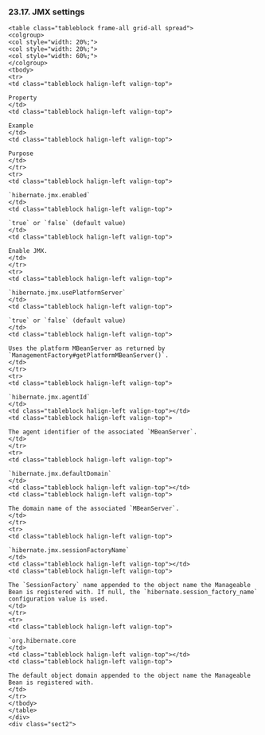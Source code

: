 ### 23.17. JMX settings

    <table class="tableblock frame-all grid-all spread">
    <colgroup>
    <col style="width: 20%;">
    <col style="width: 20%;">
    <col style="width: 60%;">
    </colgroup>
    <tbody>
    <tr>
    <td class="tableblock halign-left valign-top">

    Property
    </td>
    <td class="tableblock halign-left valign-top">

    Example
    </td>
    <td class="tableblock halign-left valign-top">

    Purpose
    </td>
    </tr>
    <tr>
    <td class="tableblock halign-left valign-top">

    `hibernate.jmx.enabled`
    </td>
    <td class="tableblock halign-left valign-top">

    `true` or `false` (default value)
    </td>
    <td class="tableblock halign-left valign-top">

    Enable JMX.
    </td>
    </tr>
    <tr>
    <td class="tableblock halign-left valign-top">

    `hibernate.jmx.usePlatformServer`
    </td>
    <td class="tableblock halign-left valign-top">

    `true` or `false` (default value)
    </td>
    <td class="tableblock halign-left valign-top">

    Uses the platform MBeanServer as returned by `ManagementFactory#getPlatformMBeanServer()`.
    </td>
    </tr>
    <tr>
    <td class="tableblock halign-left valign-top">

    `hibernate.jmx.agentId`
    </td>
    <td class="tableblock halign-left valign-top"></td>
    <td class="tableblock halign-left valign-top">

    The agent identifier of the associated `MBeanServer`.
    </td>
    </tr>
    <tr>
    <td class="tableblock halign-left valign-top">

    `hibernate.jmx.defaultDomain`
    </td>
    <td class="tableblock halign-left valign-top"></td>
    <td class="tableblock halign-left valign-top">

    The domain name of the associated `MBeanServer`.
    </td>
    </tr>
    <tr>
    <td class="tableblock halign-left valign-top">

    `hibernate.jmx.sessionFactoryName`
    </td>
    <td class="tableblock halign-left valign-top"></td>
    <td class="tableblock halign-left valign-top">

    The `SessionFactory` name appended to the object name the Manageable Bean is registered with. If null, the `hibernate.session_factory_name` configuration value is used.
    </td>
    </tr>
    <tr>
    <td class="tableblock halign-left valign-top">

    `org.hibernate.core
    </td>
    <td class="tableblock halign-left valign-top"></td>
    <td class="tableblock halign-left valign-top">

    The default object domain appended to the object name the Manageable Bean is registered with.
    </td>
    </tr>
    </tbody>
    </table>
    </div>
    <div class="sect2">